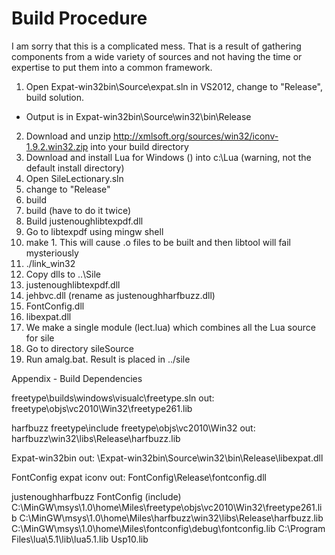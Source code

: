 # Build Procedure

I am sorry that this is a complicated mess. That is a result of gathering components from a wide variety of sources and not having the time or expertise to put them into a common framework.

1. Open Expat-win32bin\Source\expat.sln in VS2012, change to "Release", build solution. 
  * Output is in Expat-win32bin\Source\win32\bin\Release
2. Download and unzip http://xmlsoft.org/sources/win32/iconv-1.9.2.win32.zip into your build directory
3. Download and install Lua for Windows () into c:\Lua (warning, not the default install directory)
4. Open SileLectionary.sln
  1. change to "Release"
  2. build
  3. build (have to do it twice)
5. Build justenoughlibtexpdf.dll
  1. Go to libtexpdf using mingw shell
  2. make
    1. This will cause .o files to be built and then libtool will fail mysteriously
  3. ./link_win32
6. Copy dlls to ..\Sile
  1. justenoughlibtexpdf.dll
  2. jehbvc.dll (rename as justenoughharfbuzz.dll)
  3. FontConfig.dll
  4. libexpat.dll
7. We make a single module (lect.lua) which combines all the Lua source for sile
  1. Go to directory sileSource
  2. Run amalg.bat. Result is placed in ../sile


Appendix - Build Dependencies

freetype\builds\windows\visualc\freetype.sln
	out: freetype\objs\vc2010\Win32\freetype261.lib

harfbuzz
	freetype\include
	freetype\objs\vc2010\Win32
	out: harfbuzz\win32\libs\Release\harfbuzz.lib

Expat-win32bin
	out: \Expat-win32bin\Source\win32\bin\Release\libexpat.dll

FontConfig
	expat
	iconv
	out: FontConfig\Release\fontconfig.dll

justenoughharfbuzz
	FontConfig       (include)
	C:\MinGW\msys\1.0\home\Miles\freetype\objs\vc2010\Win32\freetype261.lib
	C:\MinGW\msys\1.0\home\Miles\harfbuzz\win32\libs\Release\harfbuzz.lib
	C:\MinGW\msys\1.0\home\Miles\fontconfig\debug\fontconfig.lib
	C:\Program Files\lua\5.1\lib\lua5.1.lib
	Usp10.lib
